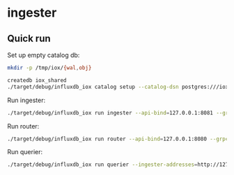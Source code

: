 # ingester

## Quick run

Set up empty catalog db:

```bash
mkdir -p /tmp/iox/{wal,obj}

createdb iox_shared
./target/debug/influxdb_iox catalog setup --catalog-dsn postgres:///iox_shared
```

Run ingester:

```bash
./target/debug/influxdb_iox run ingester --api-bind=127.0.0.1:8081 --grpc-bind=127.0.0.1:8042 --wal-directory /tmp/iox/wal  --catalog-dsn postgres:///iox_shared --object-store=file --data-dir=/tmp/iox/obj -v
```

Run router:

```bash
./target/debug/influxdb_iox run router --api-bind=127.0.0.1:8080 --grpc-bind=127.0.0.1:8085 --ingester-addresses=127.0.0.1:8042 --catalog-dsn postgres:///iox_shared -v
```

Run querier:

```bash
./target/debug/influxdb_iox run querier --ingester-addresses=http://127.0.0.1:8042 --api-bind 127.0.0.1:8083 --grpc-bind 127.0.0.1:8082 --catalog-dsn postgres:///iox_shared --object-store=file --data-dir=/tmp/iox/obj -v
```

